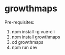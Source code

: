 # growthmaps
Pre-requisites:
1. npm install -g vue-cli
2. npm install growthmaps
3. cd growthmaps
4. npm run dev
